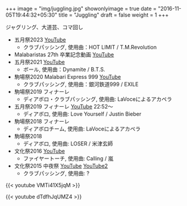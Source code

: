 +++
image = "img/juggling.jpg"
showonlyimage = true
date = "2016-11-05T19:44:32+05:30"
title = "Juggling"
draft = false
weight = 1
+++

ジャグリング、大道芸、コマ回し
<!--more-->

* 五月祭2023 [YouTube](https://m.youtube.com/watch?v=VMTi41X5jqM&pp=ygUNVFMgcmV2b2x1dGlvbg%3D%3D)
    * クラブパッシング, 使用曲：HOT LIMIT / T.M.Revolution
* Malabaristas 27th 卒業記念動画 [YouTube](https://www.youtube.com/watch?v=dTdfhJqUMZ4)
* 五月祭2021 [YouTube](https://www.youtube.com/watch?v=u07cxDtxN-o)
    * ボール, 使用曲：Dynamite / B.T.S.
* 駒場祭2020 Malabari Express 999 [YouTube](https://www.youtube.com/watch?v=d9ymiS7msO0)
    * クラブパッシング, 使用曲：銀河鉄道999 / EXILE
* 駒場祭2019 フィナーレ
    * ディアボロ・クラブパッシング, 使用曲: LaVoceによるアカペラ
* 五月祭2019 フィナーレ [YouTube](https://www.youtube.com/watch?v=wtmxxMY3ju8) 22:52〜
    * ディアボロ, 使用曲: Love Yourself / Justin Bieber
* 駒場祭2018 フィナーレ
    * ディアボロチーム, 使用曲: LaVoceによるアカペラ
* 駒場祭2018
    * ディアボロ, 使用曲: LOSER / 米津玄師
* 文化祭2016 [YouTube](https://www.youtube.com/watch?v=moXHALZKg6w)
    * ファイヤートーチ, 使用曲: Calling / 嵐
* 文化祭2015 中夜祭 [YouTube](https://www.youtube.com/watch?v=BbQ4kZXcXEQ) [YouTube2](https://www.youtube.com/watch?v=BdOk4H1Ib8s&t=0s)
    * クラブパッシング, 使用曲: ?


{{< youtube VMTi41X5jqM >}}

{{< youtube dTdfhJqUMZ4 >}}
